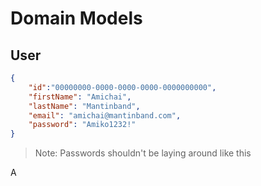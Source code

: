 # Domain Models

## User

```json
{
    "id":"00000000-0000-0000-0000-0000000000",
    "firstName": "Amichai",
    "lastName": "Mantinband",
    "email": "amichai@mantinband.com",
    "password": "Amiko1232!"
}
```
> Note: Passwords shouldn't be laying
around like this

A